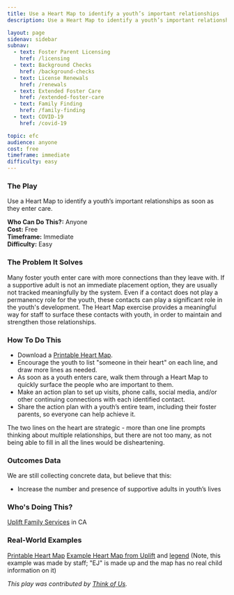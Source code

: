 ```yaml
---
title: Use a Heart Map to identify a youth’s important relationships
description: Use a Heart Map to identify a youth’s important relationships as soon as they enter care.

layout: page
sidenav: sidebar
subnav:
  - text: Foster Parent Licensing
    href: /licensing
  - text: Background Checks
    href: /background-checks
  - text: License Renewals
    href: /renewals
  - text: Extended Foster Care
    href: /extended-foster-care
  - text: Family Finding
    href: /family-finding
  - text: COVID-19
    href: /covid-19

topic: efc
audience: anyone
cost: free
timeframe: immediate
difficulty: easy
---
```



### The Play

Use a Heart Map to identify a youth’s important relationships as soon as they enter care.

**Who Can Do This?:**
Anyone<br />
**Cost:**
Free<br />
**Timeframe:**
Immediate<br />
**Difficulty:**
Easy<br />

### The Problem It Solves

Many foster youth enter care with more connections than they leave with. If a supportive adult is not an immediate placement option, they are usually not tracked meaningfully by the system. Even if a contact does not play a permanency role for the youth, these contacts can play a significant role in the youth's development.  The Heart Map exercise provides a meaningful way for staff to surface these contacts with youth, in order to maintain and strengthen those relationships. 

### How To Do This

* Download a [Printable Heart Map](/assets/heartmap.pdf).
* Encourage the youth to list "someone in their heart" on each line, and draw more lines as needed.
* As soon as a youth enters care, walk them through a Heart Map to quickly surface the people who are important to them.
* Make an action plan to set up visits, phone calls, social media, and/or other continuing connections with each identified contact.
* Share the action plan with a youth’s entire team, including their foster parents, so everyone can help achieve it.

The two lines on the heart are strategic - more than one line prompts thinking about multiple relationships, but there are not too many, as not being able to fill in all the lines would be disheartening.

### Outcomes Data

We are still collecting concrete data, but believe that this:
* Increase the number and presence of  supportive adults in youth’s lives

### Who's Doing This?

[Uplift Family Services](https://upliftfs.org/) in CA


### Real-World Examples

[Printable Heart Map](/assets/heartmap.pdf)
[Example Heart Map from Uplift](/assets/heartmap.jpg) and [legend](/assets/heartmap_legend.jpg)
(Note, this example was made by staff; "EJ" is made up and the map has no real child information on it)

*This play was contributed by [Think of Us](https://thinkof-us.org).*